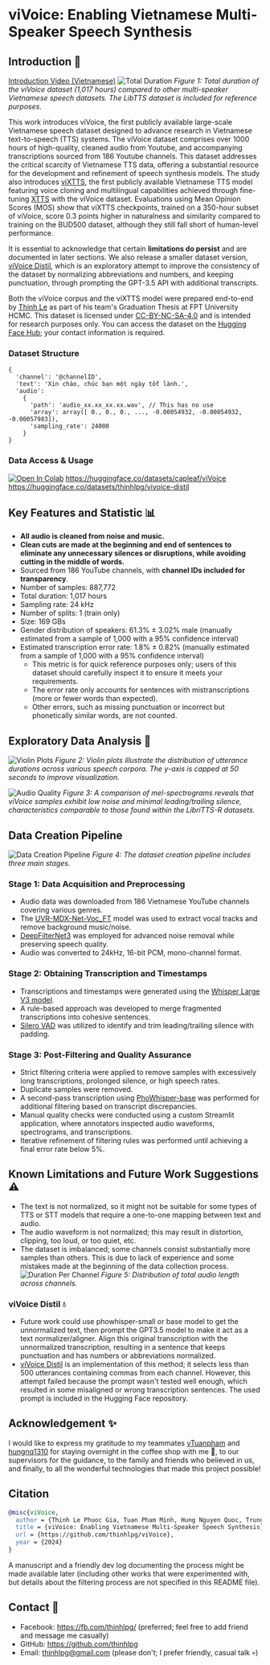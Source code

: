 # viVoice: Enabling Vietnamese Multi-Speaker Speech Synthesis

## Introduction 👋

[Introduction Video  (Vietnamese)](https://youtu.be/NVwgvTiIRCM)
![Total Duration](assets/viVoice-total-duration.png)
*Figure 1: Total duration of the viVoice dataset (1,017 hours) compared to other multi-speaker Vietnamese speech datasets. The LibTTS dataset is included for reference purposes.*

This work introduces viVoice, the first publicly available large-scale Vietnamese speech dataset designed to advance research in Vietnamese text-to-speech (TTS) systems. The viVoice dataset comprises over 1000 hours of high-quality, cleaned audio from Youtube, and accompanying transcriptions sourced from 186 Youtube channels. This dataset addresses the critical scarcity of Vietnamese TTS data, offering a substantial resource for the development and refinement of speech synthesis models. The study also introduces [viXTTS](https://github.com/thinhlpg/vixtts-demo/), the first publicly available Vietnamese TTS model featuring voice cloning and multilingual capabilities achieved through fine-tuning [XTTS](https://huggingface.co/coqui/XTTS-v2) with the viVoice dataset. Evaluations using Mean Opinion Scores (MOS) show that viXTTS checkpoints, trained on a 350-hour subset of viVoice, score 0.3 points higher in naturalness and similarity compared to training on the BUD500 dataset, although they still fall short of human-level performance.

It is essential to acknowledge that certain **limitations do persist** and are documented in later sections. We also release a smaller dataset version, [viVoice Distil](https://huggingface.co/datasets/thinhlpg/vivoice-distil), which is an exploratory attempt to improve the consistency of the dataset by normalizing abbreviations and numbers, and keeping punctuation, through prompting the GPT-3.5 API with additional transcripts.

Both the viVoice corpus and the viXTTS model were prepared end-to-end by [Thinh Le](https://www.facebook.com/thinhlpg/) as part of his team's Graduation Thesis at FPT University HCMC. This dataset is licensed under [CC-BY-NC-SA-4.0](https://spdx.org/licenses/CC-BY-NC-SA-4.0) and is intended for research purposes only. You can access the dataset on the [Hugging Face Hub](https://huggingface.co/datasets/capleaf/viVoice); your contact information is required.

### Dataset Structure

```
{
  'channel': '@channelID',
  'text': 'Xin chào, chúc bạn một ngày tốt lành.',
  'audio': 
    {
      'path': 'audio_xx.xx_xx.xx.wav', // This has no use
      'array': array([ 0., 0., 0., ..., -0.00054932, -0.00054932, -0.00057983]),
      'sampling_rate': 24000
    }
}
```

### Data Access & Usage

[![Open In Colab](https://colab.research.google.com/assets/colab-badge.svg)](https://colab.research.google.com/drive/15-8kQ0QrZONIjYuKl__m_XyiqBZmoQa6?usp=sharing)
https://huggingface.co/datasets/capleaf/viVoice
https://huggingface.co/datasets/thinhlpg/vivoice-distil
## Key Features and Statistic 📊

- **All audio is cleaned from noise and music.**
- **Clean cuts are made at the beginning and end of sentences to eliminate any unnecessary silences or disruptions, while avoiding cutting in the middle of words.**
- Sourced from 186 YouTube channels, with **channel IDs included for transparency**.
- Number of samples: 887,772
- Total duration: 1,017 hours
- Sampling rate: 24 kHz
- Number of splits: 1 (train only)
- Size: 169 GBs
- Gender distribution of speakers: 61.3% ± 3.02% male (manually estimated from a sample of 1,000 with a 95% confidence interval)
- Estimated transcription error rate: 1.8% ± 0.82% (manually estimated from a sample of 1,000 with a 95% confidence interval)
    - This metric is for quick reference purposes only; users of this dataset should carefully inspect it to ensure it meets your requirements.
    - The error rate only accounts for sentences with mistranscriptions (more or fewer words than expected).
    - Other errors, such as missing punctuation or incorrect but phonetically similar words, are not counted.

## Exploratory Data Analysis 🔎

![Violin Plots](assets/viVoice-violinplot-duration.png)
*Figure 2: Violin plots illustrate the distribution of utterance durations across various speech corpora. The y-axis is capped at 50 seconds to improve visualization.*

![Audio Quality](assets/viVoice-compare-spectrograms.png)
*Figure 3: A comparison of mel-spectrograms reveals that viVoice samples exhibit low noise and minimal leading/trailing silence, characteristics comparable to those found within the LibriTTS-R datasets.*

## Data Creation Pipeline

![Data Creation Pipeline](assets/viVoice-datata-pipeline-v2.png)
*Figure 4: The dataset creation pipeline includes three main stages.*

### Stage 1: Data Acquisition and Preprocessing

- Audio data was downloaded from 186 Vietnamese YouTube channels covering various genres.
- The [UVR-MDX-Net-Voc_FT](https://mvsep.com/en/algorithms) model was used to extract vocal tracks and remove background music/noise.
- [DeepFilterNet3](https://github.com/Rikorose/DeepFilterNet) was employed for advanced noise removal while preserving speech quality.
- Audio was converted to 24kHz, 16-bit PCM, mono-channel format.

### Stage 2: Obtaining Transcription and Timestamps

- Transcriptions and timestamps were generated using the [Whisper Large V3 model](https://huggingface.co/openai/whisper-large-v3).
- A rule-based approach was developed to merge fragmented transcriptions into cohesive sentences.
- [Silero VAD](https://github.com/snakers4/silero-vad) was utilized to identify and trim leading/trailing silence with padding.

### Stage 3: Post-Filtering and Quality Assurance

- Strict filtering criteria were applied to remove samples with excessively long transcriptions, prolonged silence, or high speech rates.
- Duplicate samples were removed.
- A second-pass transcription using [PhoWhisper-base](https://github.com/VinAIResearch/PhoWhisper) was performed for additional filtering based on transcript discrepancies.
- Manual quality checks were conducted using a custom Streamlit application, where annotators inspected audio waveforms, spectrograms, and transcriptions.
- Iterative refinement of filtering rules was performed until achieving a final error rate below 5%.

## Known Limitations and Future Work Suggestions ⚠️

- The text is not normalized, so it might not be suitable for some types of TTS or STT models that require a one-to-one mapping between text and audio.
- The audio waveform is not normalized; this may result in distortion, clipping, too loud, or too quiet, etc.
- The dataset is imbalanced; some channels consist substantially more samples than others. This is due to lack of experience and some mistakes made at the beginning of the data collection process.
![Duration Per Channel](assets/viVoice-duration-per-channel.png)
*Figure 5: Distribution of total audio length across channels.*

### viVoice Distil 💧

- Future work could use phowhisper-small or base model to get the unnormalized text, then prompt the GPT3.5 model to make it act as a text normalizer/aligner. Align this original transcription with the unnormalized transcription, resulting in a sentence that keeps punctuation and has numbers or abbreviations normalized.
- [viVoice Distil](https://huggingface.co/datasets/thinhlpg/vivoice-distil) is an implementation of this method; it selects less than 500 utterances containing commas from each channel. However, this attempt failed because the prompt wasn't tested well enough, which resulted in some misaligned or wrong transcription sentences. The used prompt is included in the Hugging Face repository.

## Acknowledgement ✨

I would like to express my gratitude to my teammates [vTuanpham](https://github.com/vTuanpham) and [hungnq1310](https://github.com/hungnq1310) for staying overnight in the coffee shop with me 💖, to our supervisors for the guidance, to the family and friends who believed in us, and finally, to all the wonderful technologies that made this project possible!

## Citation

```bibtex
@misc{viVoice,
  author = {Thinh Le Phuoc Gia, Tuan Pham Minh, Hung Nguyen Quoc, Trung Nguyen Quoc, Vinh Truong Hoang},
  title = {viVoice: Enabling Vietnamese Multi-Speaker Speech Synthesis},
  url = {https://github.com/thinhlpg/viVoice},
  year = {2024}
}
```

A manuscript and a friendly dev log documenting the process might be made available later (including other works that were experimented with, but details about the filtering process are not specified in this README file).

## Contact 💬

- Facebook: <https://fb.com/thinhlpg/> (preferred; feel free to add friend and message me casually)
- GitHub: <https://github.com/thinhlpg>
- Email: <thinhlpg@gmail.com> (please don't; I prefer friendly, casual talk 💀)
